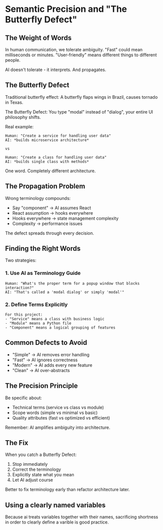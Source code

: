 # Semantic Precision and "The Butterfly Defect"

## The Weight of Words

In human communication, we tolerate ambiguity. "Fast" could mean milliseconds or minutes. "User-friendly" means different things to different people.

AI doesn't tolerate - it interprets. And propagates.

## The Butterfly Defect

Traditional butterfly effect: A butterfly flaps wings in Brazil, causes tornado in Texas.

The Butterfly Defect: You type "modal" instead of "dialog", your entire UI philosophy shifts.

Real example:
```
Human: "Create a service for handling user data"
AI: *builds microservice architecture*

vs

Human: "Create a class for handling user data"
AI: *builds single class with methods*
```

One word. Completely different architecture.

## The Propagation Problem

Wrong terminology compounds:
- Say "component" → AI assumes React
- React assumption → hooks everywhere
- Hooks everywhere → state management complexity
- Complexity → performance issues

The defect spreads through every decision.

## Finding the Right Words

Two strategies:

### 1. Use AI as Terminology Guide
```
Human: "What's the proper term for a popup window that blocks interaction?"
AI: "That's called a 'modal dialog' or simply 'modal'"
```

### 2. Define Terms Explicitly
```
For this project:
- "Service" means a class with business logic
- "Module" means a Python file
- "Component" means a logical grouping of features
```

## Common Defects to Avoid

- "Simple" → AI removes error handling
- "Fast" → AI ignores correctness
- "Modern" → AI adds every new feature
- "Clean" → AI over-abstracts

## The Precision Principle

Be specific about:
- Technical terms (service vs class vs module)
- Scope words (simple vs minimal vs basic)
- Quality attributes (fast vs optimized vs efficient)

Remember: AI amplifies ambiguity into architecture.

## The Fix

When you catch a Butterfly Defect:
1. Stop immediately
2. Correct the terminology
3. Explicitly state what you mean
4. Let AI adjust course

Better to fix terminology early than refactor architecture later.


## Using a clearly named variables 

Because ai treats variables together with their names, sacrificing shortness in order to clearly define a varible is good practice.  